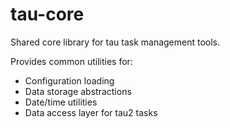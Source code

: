 # tau-core

Shared core library for tau task management tools.

Provides common utilities for:
- Configuration loading
- Data storage abstractions
- Date/time utilities
- Data access layer for tau2 tasks
